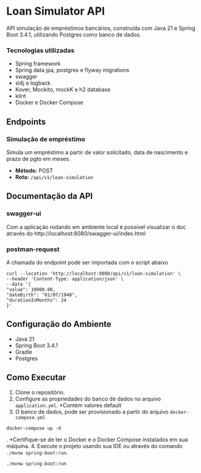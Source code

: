 # Loan Simulator API

API simulação de empréstimos bancários, construída com Java 21 e Spring Boot 3.4.1, utilizando Postgres como banco de dados.

### Tecnologias utilizadas
- Spring framework
- Spring data jpa, postgres e flyway migrations
- swagger
- sl4j e logback
- Kover, Mockito, mockK e h2 database
- klint
- Docker e Docker Compose

## Endpoints

### Simulação de empréstimo
Simula um empréstimo a partir de valor solicitado, data de nascimento e prazo de pgto em meses.
- **Método:** POST
- **Rota:** `/api/v1/loan-simulation`

## Documentação da API
### swagger-ui
Com a aplicação rodando em ambiente local é possível visualizar o doc através do http://localhost:8080/swagger-ui/index.html

### postman-request
A chamada do endpoint pode ser importada com o script abaixo
```
curl --location 'http://localhost:8080/api/v1/loan-simulation' \
--header 'Content-Type: application/json' \
--data '{
"value": 10000.00,
"dateBirth": "01/07/1940",
"durationInMonths": 24
}'
```

## Configuração do Ambiente

- Java 21
- Spring Boot 3.4.1
- Gradle
- Postgres

## Como Executar

1. Clone o repositório.
2. Configure as propriedades do banco de dados no arquivo `application.yml`. *Contém valores default
3. O banco de dados, pode ser provisionado a partir do arquivo `docker-compose.yml`
```
docker-compose up -d
```
. *Certifique-se de ter o Docker e o Docker Compose instalados em sua máquina.
4. Execute o projeto usando sua IDE ou através do comando `./mvnw spring-boot:run`.
```
./mvnw spring-boot:run
```
